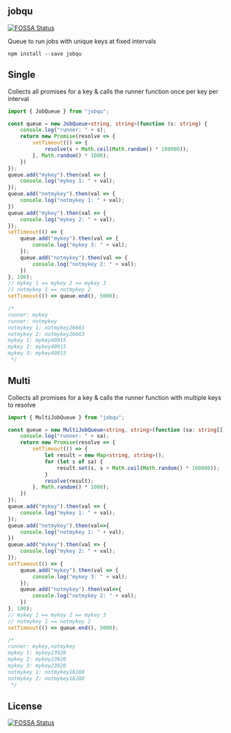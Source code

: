 ## jobqu
[![FOSSA Status](https://app.fossa.com/api/projects/git%2Bgithub.com%2FInventivetalentDev%2Fjobqu.svg?type=shield)](https://app.fossa.com/projects/git%2Bgithub.com%2FInventivetalentDev%2Fjobqu?ref=badge_shield)

Queue to run jobs with unique keys at fixed intervals

```
npm install --save jobqu
```

## Single
Collects all promises for a key & calls the runner function once per key per interval
```typescript
import { JobQueue } from "jobqu";

const queue = new JobQueue<string, string>(function (s: string) {
    console.log("runner: " + s);
    return new Promise(resolve => {
        setTimeout(() => {
            resolve(s + Math.ceil(Math.random() * 100000));
        }, Math.random() * 1000);
    })
});
queue.add("mykey").then(val => {
    console.log("mykey 1: " + val);
});
queue.add("notmykey").then(val => {
    console.log("notmykey 1: " + val);
})
queue.add("mykey").then(val => {
    console.log("mykey 2: " + val);
});
setTimeout(() => {
    queue.add("mykey").then(val => {
        console.log("mykey 3: " + val);
    });
    queue.add("notmykey").then(val => {
        console.log("notmykey 2: " + val);
    })
}, 100);
// mykey 1 == mykey 2 == mykey 3
// notmykey 1 == notmykey 2
setTimeout(() => queue.end(), 5000);

/*
runner: mykey
runner: notmykey
notmykey 1: notmykey26663
notmykey 2: notmykey26663
mykey 1: mykey40915
mykey 2: mykey40915
mykey 3: mykey40915
 */
```

## Multi
Collects all promises for a key & calls the runner function with multiple keys to resolve
```typescript
import { MultiJobQueue } from "jobqu";

const queue = new MultiJobQueue<string, string>(function (sa: string[]) {
    console.log("runner: " + sa);
    return new Promise(resolve => {
        setTimeout(() => {
            let result = new Map<string, string>();
            for (let s of sa) {
                result.set(s, s + Math.ceil(Math.random() * 100000));
            }
            resolve(result);
        }, Math.random() * 1000);
    })
});
queue.add("mykey").then(val => {
    console.log("mykey 1: " + val);
});
queue.add("notmykey").then(val=>{
    console.log("notmykey 1: " + val);
})
queue.add("mykey").then(val => {
    console.log("mykey 2: " + val);
});
setTimeout(() => {
    queue.add("mykey").then(val => {
        console.log("mykey 3: " + val);
    });
    queue.add("notmykey").then(val=>{
        console.log("notmykey 2: " + val);
    })
}, 100);
// mykey 1 == mykey 2 == mykey 3
// notmykey 1 == notmykey 2
setTimeout(() => queue.end(), 5000);

/*
runner: mykey,notmykey
mykey 1: mykey23920
mykey 2: mykey23920
mykey 3: mykey23920
notmykey 1: notmykey18288
notmykey 2: notmykey18288
 */
```


## License
[![FOSSA Status](https://app.fossa.com/api/projects/git%2Bgithub.com%2FInventivetalentDev%2Fjobqu.svg?type=large)](https://app.fossa.com/projects/git%2Bgithub.com%2FInventivetalentDev%2Fjobqu?ref=badge_large)
